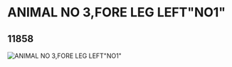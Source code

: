 # ANIMAL NO 3,FORE LEG LEFT"NO1"
## 11858
![ANIMAL NO 3,FORE LEG LEFT"NO1"](https://lc-www-live-s.legocdn.com/media/bricks/5/2/6018266.jpg)